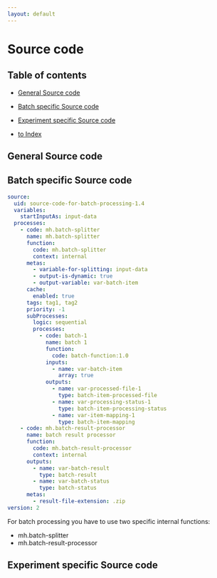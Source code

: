 ```yaml
---
layout: default
---
```


# Source code

## Table of contents

- [General Source code](#general-source-code)
- [Batch specific Source code](#batch-specific-source-code)
- [Experiment specific Source code](#experiment-specific-source-code)

- [to Index](/index)

## General Source code


## Batch specific Source code

````yaml
source:
  uid: source-code-for-batch-processing-1.4
  variables:
    startInputAs: input-data
  processes:
    - code: mh.batch-splitter
      name: mh.batch-splitter
      function:
        code: mh.batch-splitter
        context: internal
      metas:
        - variable-for-splitting: input-data
        - output-is-dynamic: true
        - output-variable: var-batch-item
      cache:
        enabled: true
      tags: tag1, tag2        
      priority: -1
      subProcesses:
        logic: sequential
        processes:
          - code: batch-1
            name: batch 1
            function:
              code: batch-function:1.0
            inputs:
              - name: var-batch-item
                array: true
            outputs:
              - name: var-processed-file-1
                type: batch-item-processed-file
              - name: var-processing-status-1
                type: batch-item-processing-status
              - name: var-item-mapping-1
                type: batch-item-mapping
    - code: mh.batch-result-processor
      name: batch result processor
      function:
        code: mh.batch-result-processor
        context: internal
      outputs:
        - name: var-batch-result
          type: batch-result
        - name: var-batch-status
          type: batch-status
      metas:
        - result-file-extension: .zip
version: 2
````

For batch processing you have to use two specific internal functions:
 - mh.batch-splitter 
 - mh.batch-result-processor


## Experiment specific Source code

